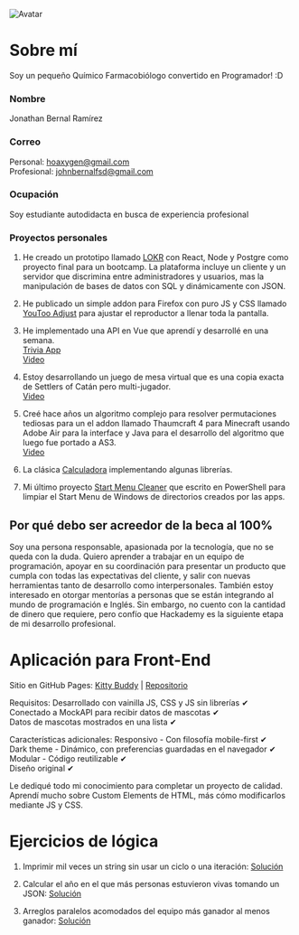 <!-- cSpell:disable -->
![Avatar](https://avatars.githubusercontent.com/u/12903889?s=400&u=8631366f07ca08d82c3d79ad2deb2bb69026a264&v=4)

# Sobre mí

Soy un pequeño Químico Farmacobiólogo convertido en Programador! :D  

### Nombre

Jonathan Bernal Ramírez  

### Correo

Personal: hoaxygen@gmail.com  
Profesional: johnbernalfsd@gmail.com  

### Ocupación

Soy estudiante autodidacta en busca de experiencia profesional

### Proyectos personales

1. He creado un prototipo llamado [LOKR](https://docs.google.com/presentation/d/141uqMzy3afYyDXLmAmimTO6il2oQ2oS5FENQ3jkDR4Y/edit?usp=sharing) con React, Node y Postgre como proyecto final para un bootcamp. La plataforma incluye un cliente y un servidor que discrimina entre administradores y usuarios, mas la manipulación de bases de datos con SQL y dinámicamente con JSON.

2. He publicado un simple addon para Firefox con puro JS y CSS llamado [YouToo Adjust](https://addons.mozilla.org/en-US/firefox/addon/youtooadjust) para ajustar el reproductor a llenar toda la pantalla.

3. He implementado una API en Vue que aprendí y desarrollé en una semana.  
[Trivia App](https://github.com/DigitalNaut/TriviaApp)  
[Video](https://drive.google.com/file/d/1aefGEMziQHYkVGmO0udWS7YzuK6h2TvR/view?usp=sharing )  

4. Estoy desarrollando un juego de mesa virtual que es una copia exacta de Settlers of Catán pero multi-jugador.  
[Video](https://docs.google.com/presentation/d/1gGU4rr4qXgbWUtumGZFlVfccnNzGHzQppkEjnXAXNnI/edit?usp=sharing)

5. Creé hace años un algoritmo complejo para resolver permutaciones tediosas para un el addon llamado Thaumcraft 4 para Minecraft usando Adobe Air para la interface y Java para el desarrollo del algoritmo que luego fue portado a AS3.  
[Video](https://drive.google.com/file/d/1iTsqWKTGLEXgDIY6gH8ICkUPFSBZ773o/view?usp=sharing)

6. La clásica [Calculadora](https://jsfiddle.net/digitalnaut/sgzk5L9p/) implementando algunas librerías.  

7. Mi último proyecto [Start Menu Cleaner](https://github.com/DigitalNaut/Start-Menu-Cleaner) que escrito en PowerShell para limpiar el Start Menu de Windows de directorios creados por las apps.

## Por qué debo ser acreedor de la beca al 100%

Soy una persona responsable, apasionada por la tecnología, que no se queda con la duda. Quiero aprender a trabajar en un equipo de programación, apoyar en su coordinación para presentar un producto que cumpla con todas las expectativas del cliente, y salir con nuevas herramientas tanto de desarrollo como interpersonales. También estoy interesado en otorgar mentorías a personas que se están integrando al mundo de programación e Inglés. Sin embargo, no cuento con la cantidad de dinero que requiere, pero confío que Hackademy es la siguiente etapa de mi desarrollo profesional.

# Aplicación para Front-End

Sitio en GitHub Pages: [Kitty Buddy](https://digitalnaut.github.io/kitty-buddy/) | [Repositorio](https://github.com/DigitalNaut/kitty-buddy)

Requisitos:
Desarrollado con vainilla JS, CSS y JS sin librerías ✔  
Conectado a MockAPI para recibir datos de mascotas ✔  
Datos de mascotas mostrados en una lista ✔  

Características adicionales:
Responsivo - Con filosofía mobile-first ✔  
Dark theme - Dinámico, con preferencias guardadas en el navegador ✔  
Modular - Código reutilizable ✔  
Diseño original ✔  

Le dediqué todo mi conocimiento para completar un proyecto de calidad.
Aprendí mucho sobre Custom Elements de HTML, más cómo modificarlos mediante JS y CSS.

# Ejercicios de lógica

1. Imprimir mil veces un string sin usar un ciclo o una iteración: [Solución](https://codepen.io/HexDex/pen/PompyaN?editors=0011)

2. Calcular el año en el que más personas estuvieron vivas tomando un JSON: [Solución](https://codepen.io/HexDex/pen/JjNWRBL?editors=0011)

3. Arreglos paralelos acomodados del equipo más ganador al menos ganador: [Solución](https://codepen.io/HexDex/pen/WNjpYNd?editors=0011)
